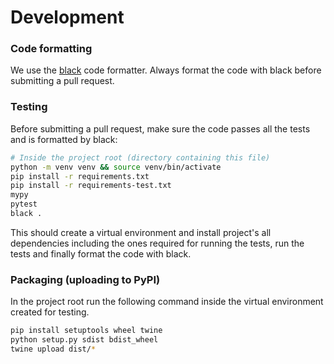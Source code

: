 # Development

### Code formatting

We use the [black](https://github.com/psf/black) code formatter. Always format
the code with black before
submitting a pull request.

### Testing

Before submitting a pull request, make sure the code passes all the tests and is
formatted by black:

```bash
# Inside the project root (directory containing this file)
python -m venv venv && source venv/bin/activate
pip install -r requirements.txt
pip install -r requirements-test.txt
mypy
pytest
black .
```
This should create a virtual environment and install project's all dependencies
including the ones required for running the tests, run the tests and finally
format the code with black.

### Packaging (uploading to PyPI)

In the project root run the following command inside the virtual environment
created for testing.

```bash
pip install setuptools wheel twine
python setup.py sdist bdist_wheel
twine upload dist/*
```
